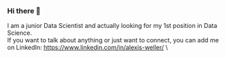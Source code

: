 ### Hi there 👋

I am a junior Data Scientist and actually looking for my 1st position in Data Science.\
If you want to talk about anything or just want to connect, you can add me on LinkedIn: https://www.linkedin.com/in/alexis-weller/ \



<!--
**Awle/Awle** is a ✨ _special_ ✨ repository because its `README.md` (this file) appears on your GitHub profile.

Here are some ideas to get you started:

- 🔭 I’m currently working on ...
- 🌱 I’m currently learning ...
- 👯 I’m looking to collaborate on ...
- 🤔 I’m looking for help with ...
- 💬 Ask me about ...
- 📫 How to reach me: ...
- 😄 Pronouns: ...
- ⚡ Fun fact: ...
-->
